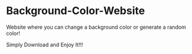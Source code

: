 # Background-Color-Website

Website where you can change a background color or generate a random color!

Simply Download and Enjoy It!!!
